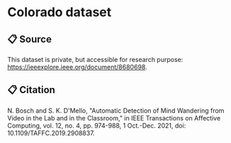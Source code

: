 # Colorado dataset

## 📋 Source
This dataset is private, but accessible for research purpose: https://ieeexplore.ieee.org/document/8680698.

## 📋 Citation
N. Bosch and S. K. D'Mello, "Automatic Detection of Mind Wandering from Video in the Lab and in the Classroom," in IEEE Transactions on Affective Computing, vol. 12, no. 4, pp. 974-988, 1 Oct.-Dec. 2021, doi: 10.1109/TAFFC.2019.2908837.

